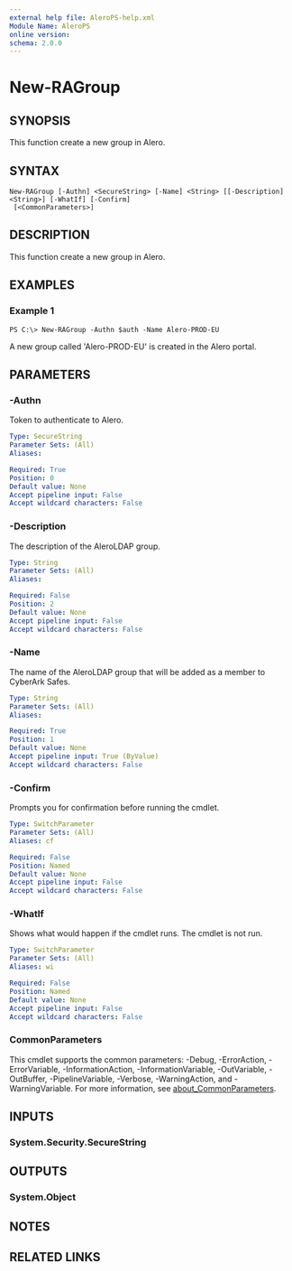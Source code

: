 ```yaml
---
external help file: AleroPS-help.xml
Module Name: AleroPS
online version:
schema: 2.0.0
---
```


# New-RAGroup

## SYNOPSIS
This function create a new group in Alero.

## SYNTAX

```
New-RAGroup [-Authn] <SecureString> [-Name] <String> [[-Description] <String>] [-WhatIf] [-Confirm]
 [<CommonParameters>]
```

## DESCRIPTION
This function create a new group in Alero.

## EXAMPLES

### Example 1
```
PS C:\> New-RAGroup -Authn $auth -Name Alero-PROD-EU
```

A new group called 'Alero-PROD-EU' is created in the Alero portal.

## PARAMETERS

### -Authn
Token to authenticate to Alero.

```yaml
Type: SecureString
Parameter Sets: (All)
Aliases:

Required: True
Position: 0
Default value: None
Accept pipeline input: False
Accept wildcard characters: False
```

### -Description
The description of the AleroLDAP group.

```yaml
Type: String
Parameter Sets: (All)
Aliases:

Required: False
Position: 2
Default value: None
Accept pipeline input: False
Accept wildcard characters: False
```

### -Name
The name of the AleroLDAP group that will be added as a member to CyberArk Safes.

```yaml
Type: String
Parameter Sets: (All)
Aliases:

Required: True
Position: 1
Default value: None
Accept pipeline input: True (ByValue)
Accept wildcard characters: False
```

### -Confirm
Prompts you for confirmation before running the cmdlet.

```yaml
Type: SwitchParameter
Parameter Sets: (All)
Aliases: cf

Required: False
Position: Named
Default value: None
Accept pipeline input: False
Accept wildcard characters: False
```

### -WhatIf
Shows what would happen if the cmdlet runs. The cmdlet is not run.

```yaml
Type: SwitchParameter
Parameter Sets: (All)
Aliases: wi

Required: False
Position: Named
Default value: None
Accept pipeline input: False
Accept wildcard characters: False
```

### CommonParameters
This cmdlet supports the common parameters: -Debug, -ErrorAction, -ErrorVariable, -InformationAction, -InformationVariable, -OutVariable, -OutBuffer, -PipelineVariable, -Verbose, -WarningAction, and -WarningVariable. For more information, see [about_CommonParameters](http://go.microsoft.com/fwlink/?LinkID=113216).

## INPUTS

### System.Security.SecureString
## OUTPUTS

### System.Object
## NOTES

## RELATED LINKS

